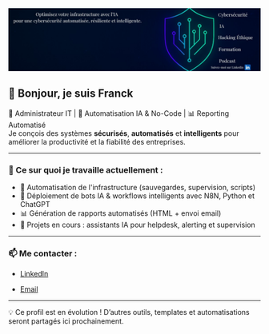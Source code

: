 <img src="./1744155908520.jpg" alt="bannière" />


## 👋 Bonjour, je suis Franck

🔐 Administrateur IT | 🤖 Automatisation IA & No-Code | 📊 Reporting Automatisé  
Je conçois des systèmes **sécurisés**, **automatisés** et **intelligents** pour améliorer la productivité et la fiabilité des entreprises.

---

### 🚀 Ce sur quoi je travaille actuellement :

- 🔁 Automatisation de l'infrastructure (sauvegardes, supervision, scripts)
- 🤖 Déploiement de bots IA & workflows intelligents avec N8N, Python et ChatGPT
- 📊 Génération de rapports automatisés (HTML + envoi email)
- 🧩 Projets en cours : assistants IA pour helpdesk, alerting et supervision

---

### 📫 Me contacter :

- [LinkedIn](https://www.linkedin.com/in/franck-friard-527816218/)

- [Email](mailto:franck.friard@backboneagency.tech)


---

💡 Ce profil est en évolution ! D’autres outils, templates et automatisations seront partagés ici prochainement.
